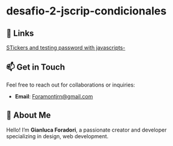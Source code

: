# desafio-2-jscrip-condicionales
## 🔗 Links
 [STickers and testing password with javascripts-](https://gianluca-cl.github.io/desafio-2-jscrip-condicionales/)

## 📫 Get in Touch
Feel free to reach out for collaborations or inquiries:

- **Email**: [Foramontjrn@gmail.com](Foramontjr@gmail.com)

## 🌟 About Me
Hello! I’m **Gianluca Foradori**, a passionate creator and developer specializing in design, web development.
